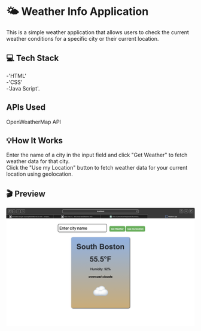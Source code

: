 # 🌤️ Weather Info Application 
This is a simple weather application that allows users to check the current weather conditions for a specific city or their current location.
## 💻 Tech Stack
-'HTML'  
-'CSS'  
-'Java Script'.   
## APIs Used  
OpenWeatherMap API  

## 💡How It Works  
Enter the name of a city in the input field and click "Get Weather" to fetch weather data for that city.  
Click the "Use my Location" button to fetch weather data for your current location using geolocation.      
## 🎬 Preview  
![Weather App Preview](weather_img.png)




